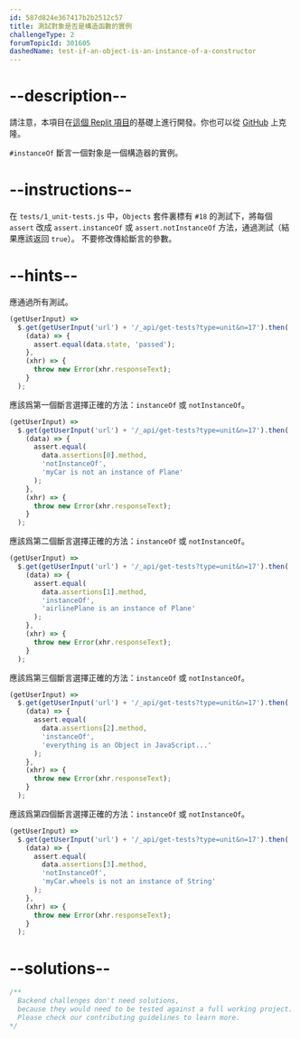 ```yaml
---
id: 587d824e367417b2b2512c57
title: 測試對象是否是構造函數的實例
challengeType: 2
forumTopicId: 301605
dashedName: test-if-an-object-is-an-instance-of-a-constructor
---
```


# --description--

請注意，本項目在[這個 Replit 項目](https://replit.com/github/freeCodeCamp/boilerplate-mochachai)的基礎上進行開發。你也可以從 [GitHub](https://repl.it/github/freeCodeCamp/boilerplate-mochachai) 上克隆。

`#instanceOf` 斷言一個對象是一個構造器的實例。

# --instructions--

在 `tests/1_unit-tests.js` 中，`Objects` 套件裏標有 `#18` 的測試下，將每個 `assert` 改成 `assert.instanceOf` 或 `assert.notInstanceOf` 方法，通過測試（結果應該返回 `true`）。 不要修改傳給斷言的參數。

# --hints--

應通過所有測試。

```js
(getUserInput) =>
  $.get(getUserInput('url') + '/_api/get-tests?type=unit&n=17').then(
    (data) => {
      assert.equal(data.state, 'passed');
    },
    (xhr) => {
      throw new Error(xhr.responseText);
    }
  );
```

應該爲第一個斷言選擇正確的方法：`instanceOf` 或 `notInstanceOf`。

```js
(getUserInput) =>
  $.get(getUserInput('url') + '/_api/get-tests?type=unit&n=17').then(
    (data) => {
      assert.equal(
        data.assertions[0].method,
        'notInstanceOf',
        'myCar is not an instance of Plane'
      );
    },
    (xhr) => {
      throw new Error(xhr.responseText);
    }
  );
```

應該爲第二個斷言選擇正確的方法：`instanceOf` 或 `notInstanceOf`。

```js
(getUserInput) =>
  $.get(getUserInput('url') + '/_api/get-tests?type=unit&n=17').then(
    (data) => {
      assert.equal(
        data.assertions[1].method,
        'instanceOf',
        'airlinePlane is an instance of Plane'
      );
    },
    (xhr) => {
      throw new Error(xhr.responseText);
    }
  );
```

應該爲第三個斷言選擇正確的方法：`instanceOf` 或 `notInstanceOf`。

```js
(getUserInput) =>
  $.get(getUserInput('url') + '/_api/get-tests?type=unit&n=17').then(
    (data) => {
      assert.equal(
        data.assertions[2].method,
        'instanceOf',
        'everything is an Object in JavaScript...'
      );
    },
    (xhr) => {
      throw new Error(xhr.responseText);
    }
  );
```

應該爲第四個斷言選擇正確的方法：`instanceOf` 或 `notInstanceOf`。

```js
(getUserInput) =>
  $.get(getUserInput('url') + '/_api/get-tests?type=unit&n=17').then(
    (data) => {
      assert.equal(
        data.assertions[3].method,
        'notInstanceOf',
        'myCar.wheels is not an instance of String'
      );
    },
    (xhr) => {
      throw new Error(xhr.responseText);
    }
  );
```

# --solutions--

```js
/**
  Backend challenges don't need solutions, 
  because they would need to be tested against a full working project. 
  Please check our contributing guidelines to learn more.
*/
```

